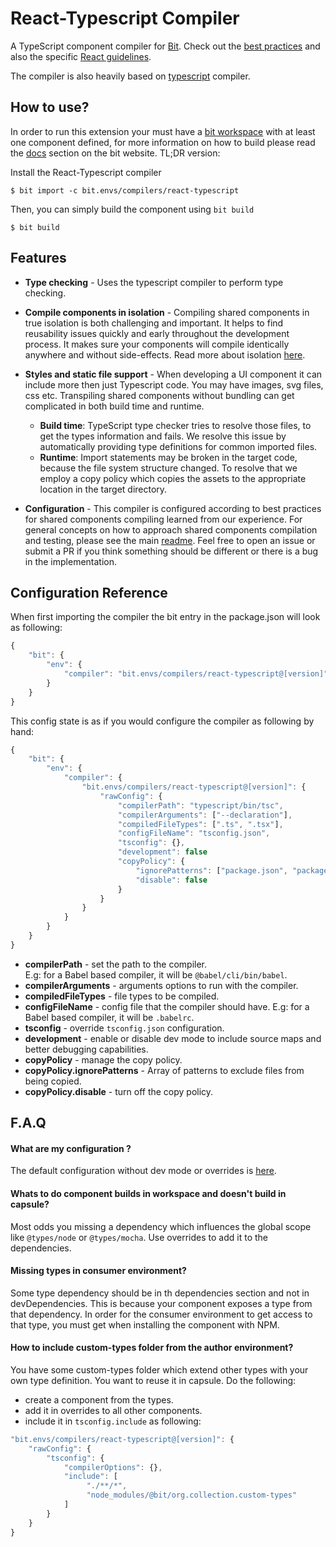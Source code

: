 # React-Typescript Compiler

A TypeScript component compiler for [Bit](https://github.com/teambit/bit).
Check out the [best practices](https://docs.bit.dev/docs/best-practices) and also the specific [React guidelines](https://docs.bit.dev/docs/react-guidelines).

The compiler is also heavily based on [typescript](https://github.com/teambit/envs/blob/master/packages/ts-compiler/README.md) compiler.

## How to use?

In order to run this extension your must have a [bit workspace](https://docs.bit.dev/docs/concepts#bit-workspace) with at least one component defined, for more information on how to build please read the [docs](https://docs.bit.dev/docs/building-components) section on the bit website. TL;DR version:

Install the React-Typescript compiler

```
$ bit import -c bit.envs/compilers/react-typescript
```

Then, you can simply build the component using `bit build`

```
$ bit build
```

## Features

- **Type checking** - Uses the typescript compiler to perform type checking.

- **Compile components in isolation** - Compiling shared components in true isolation is both challenging and important. It helps to find reusability issues quickly and early throughout the development process. It makes sure your components will compile identically anywhere and without side-effects. Read more about isolation [here](https://docs.bit.dev/docs/ext-concepts.html#what-is-an-isolated-component-environment).

- **Styles and static file support** - When developing a UI component it can include more then just Typescript code. You may have images, svg files, css etc. Transpiling shared components without bundling can get complicated in both build time and runtime.

  - **Build time**: TypeScript type checker tries to resolve those files, to get the types information and fails. We resolve this issue by automatically providing type definitions for common imported files.
  - **Runtime**: Import statements may be broken in the target code, because the file system structure changed. To resolve that we employ a copy policy which copies the assets to the appropriate location in the target directory.

- **Configuration** - This compiler is configured according to best practices for shared components compiling learned from our experience. For general concepts on how to approach shared components compilation and testing, please see the main [readme](https://github.com/teambit/envs). Feel free to open an issue or submit a PR if you think something should be different or there is a bug in the implementation.

## Configuration Reference

When first importing the compiler the bit entry in the package.json will look as following:

```js
{
    "bit": {
        "env": {
            "compiler": "bit.envs/compilers/react-typescript@[version]"
        }
    }
}
```

This config state is as if you would configure the compiler as following by hand:

```js
{
    "bit": {
        "env": {
            "compiler": {
                "bit.envs/compilers/react-typescript@[version]": {
                    "rawConfig": {
                        "compilerPath": "typescript/bin/tsc",
                        "compilerArguments": ["--declaration"],
                        "compiledFileTypes": [".ts", ".tsx"],
                        "configFileName": "tsconfig.json",
                        "tsconfig": {},
                        "development": false
                        "copyPolicy": {
                            "ignorePatterns": ["package.json", "package-lock.json"],
                            "disable": false
                        }
                    }
                }
            }
        }
    }
}
```

- **compilerPath** - set the path to the compiler.  
  E.g: for a Babel based compiler, it will be `@babel/cli/bin/babel`.
- **compilerArguments** - arguments options to run with the compiler.
- **compiledFileTypes** - file types to be compiled.
- **configFileName** - config file that the compiler should have.
  E.g: for a Babel based compiler, it will be `.babelrc`.
- **tsconfig** - override `tsconfig.json` configuration.
- **development** - enable or disable dev mode to include source maps and better debugging capabilities.
- **copyPolicy** - manage the copy policy.
- **copyPolicy.ignorePatterns** - Array of patterns to exclude files from being copied.
- **copyPolicy.disable** - turn off the copy policy.

## F.A.Q

#### What are my configuration ?

The default configuration without dev mode or overrides is [here](./config.md).

#### Whats to do component builds in workspace and doesn't build in capsule?

Most odds you missing a dependency which influences the global scope like `@types/node` or `@types/mocha`.
Use overrides to add it to the dependencies.

#### Missing types in consumer environment?

Some type dependency should be in th dependencies section and not in devDependencies. This is because
your component exposes a type from that dependency. In order for the consumer environment to get access to that type,
you must get when installing the component with NPM.

#### How to include custom-types folder from the author environment?

You have some custom-types folder which extend other types with your own type definition. You want to reuse it in capsule.
Do the following:

- create a component from the types.
- add it in overrides to all other components.
- include it in `tsconfig.include` as following:

```js
"bit.envs/compilers/react-typescript@[version]": {
    "rawConfig": {
        "tsconfig": {
            "compilerOptions": {},
            "include": [
                 "./**/*",
                 "node_modules/@bit/org.collection.custom-types"
            ]
        }
    }
}
```
